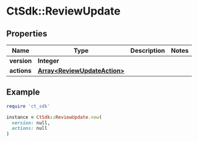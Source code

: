 # CtSdk::ReviewUpdate

## Properties

| Name | Type | Description | Notes |
| ---- | ---- | ----------- | ----- |
| **version** | **Integer** |  |  |
| **actions** | [**Array&lt;ReviewUpdateAction&gt;**](ReviewUpdateAction.md) |  |  |

## Example

```ruby
require 'ct_sdk'

instance = CtSdk::ReviewUpdate.new(
  version: null,
  actions: null
)
```

